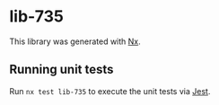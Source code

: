 # lib-735

This library was generated with [Nx](https://nx.dev).

## Running unit tests

Run `nx test lib-735` to execute the unit tests via [Jest](https://jestjs.io).
